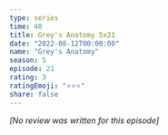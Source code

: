 ```yaml
---
type: series
time: 40
title: Grey's Anatomy 5x21
date: "2022-08-12T00:00:00"
name: "Grey's Anatomy"
season: 5
episode: 21
rating: 3
ratingEmoji: "⭐️⭐️⭐️"
share: false
---
```


*[No review was written for this episode]*